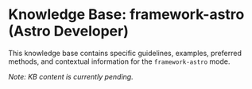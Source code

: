 # Knowledge Base: framework-astro (Astro Developer)

This knowledge base contains specific guidelines, examples, preferred methods, and contextual information for the `framework-astro` mode.

*Note: KB content is currently pending.*